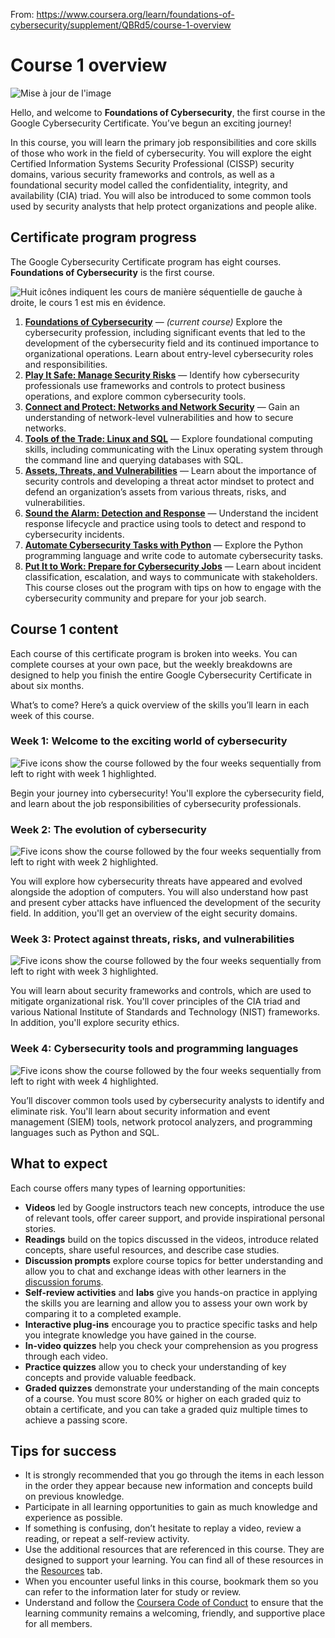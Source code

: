 From: https://www.coursera.org/learn/foundations-of-cybersecurity/supplement/QBRd5/course-1-overview



# Course 1 overview



![Mise à jour de l'image](https://raw.githubusercontent.com/valueism/Pictures/master/img/0dfZD0UNSmigQ8zVJlpwLA_7398e20a4b264425a08fcaed39dd12f1_x-cert-image_Welcome-banner-C1.png)

Hello, and welcome to **Foundations of Cybersecurity**, the first course in the Google Cybersecurity Certificate. You’ve begun an exciting journey!

In this course, you will learn the primary job responsibilities and core skills of those who work in the field of cybersecurity. You will explore the eight Certified Information Systems Security Professional (CISSP) security domains, various security frameworks and controls, as well as a foundational security model called the confidentiality, integrity, and availability (CIA) triad. You will also be introduced to some common tools used by security analysts that help protect organizations and people alike.

## Certificate program progress

The Google Cybersecurity Certificate program has eight courses. **Foundations of Cybersecurity** is the first course.



![Huit icônes indiquent les cours de manière séquentielle de gauche à droite, le cours 1 est mis en évidence.](https://raw.githubusercontent.com/valueism/Pictures/master/img/6XSJVYkRTsirLaWjoKko0A_90d89c72d8714414a6e45aa4b219dff1_S33G003.png)

1. [**Foundations of Cybersecurity**](https://www.coursera.org/learn/foundations-of-cybersecurity/home/week/1) — *(current course)* Explore the cybersecurity profession, including significant events that led to the development of the cybersecurity field and its continued importance to organizational operations. Learn about entry-level cybersecurity roles and responsibilities. 
2. [**Play It Safe: Manage Security Risks**](https://www.coursera.org/learn/manage-security-risks/home/week/1) — Identify how cybersecurity professionals use frameworks and controls to protect business operations, and explore common cybersecurity tools.
3. [**Connect and Protect: Networks and Network Security**](https://www.coursera.org/learn/networks-and-network-security/home/week/1) — Gain an understanding of network-level vulnerabilities and how to secure networks.
4. [**Tools of the Trade: Linux and SQL**](https://www.coursera.org/learn/linux-and-sql/home/week/1) — Explore foundational computing skills, including communicating with the Linux operating system through the command line and querying databases with SQL.
5. [**Assets, Threats, and Vulnerabilities**](https://www.coursera.org/learn/assets-threats-and-vulnerabilities/home/week/1) — Learn about the importance of security controls and developing a threat actor mindset to protect and defend an organization’s assets from various threats, risks, and vulnerabilities.
6. [**Sound the Alarm: Detection and Response**](https://www.coursera.org/learn/detection-and-response/home/week/1) — Understand the incident response lifecycle and practice using tools to detect and respond to cybersecurity incidents.
7. [**Automate Cybersecurity Tasks with Python**](https://www.coursera.org/learn/automate-cybersecurity-tasks-with-python/home/week/1) — Explore the Python programming language and write code to automate cybersecurity tasks.
8. [**Put It to Work: Prepare for Cybersecurity Jobs**](https://www.coursera.org/learn/prepare-for-cybersecurity-jobs/home/week/1) — Learn about incident classification, escalation, and ways to communicate with stakeholders. This course closes out the program with tips on how to engage with the cybersecurity community and prepare for your job search.

## Course 1 content

Each course of this certificate program is broken into weeks. You can complete courses at your own pace, but the weekly breakdowns are designed to help you finish the entire Google Cybersecurity Certificate in about six months.

What’s to come? Here’s a quick overview of the skills you’ll learn in each week of this course.

### **Week 1: Welcome to the exciting world of cybersecurity**



![Five icons show the course followed by the four weeks sequentially from left to right with week 1 highlighted.](https://raw.githubusercontent.com/valueism/Pictures/master/img/Ke_F7c8ST46zqT3cWlESjg_0aeac6544d7c4b028c442b526ad7a5f1_FoundationsCyber-R-001-1.png)

Begin your journey into cybersecurity! You'll explore the cybersecurity field, and learn about the job responsibilities of cybersecurity professionals.

### **Week 2: The evolution of cybersecurity**



![Five icons show the course followed by the four weeks sequentially from left to right with week 2 highlighted.](https://raw.githubusercontent.com/valueism/Pictures/master/img/QlZPMeJlTWG5bPoiB65HXQ_ab434e3472c14816ab45b48e82a231f1_FoundationsCyber-R-001-2.png)

You will explore how cybersecurity threats have appeared and evolved alongside the adoption of computers. You will also understand how past and present cyber attacks have influenced the development of the security field. In addition, you'll get an overview of the eight security domains.

### **Week 3: Protect against threats, risks, and vulnerabilities**



![Five icons show the course followed by the four weeks sequentially from left to right with week 3 highlighted.](https://raw.githubusercontent.com/valueism/Pictures/master/img/_UKSkqdPTb-Xd9B8smE8dg_d4999b46ab0344cdb1edbdc83490aef1_FoundationsCyber-R-001-3.png)

You will learn about security frameworks and controls, which are used to mitigate organizational risk. You'll cover principles of the CIA triad and various National Institute of Standards and Technology (NIST) frameworks. In addition, you'll explore security ethics.

### **Week 4: Cybersecurity tools and programming languages**



![Five icons show the course followed by the four weeks sequentially from left to right with week 4 highlighted.](https://d3c33hcgiwev3.cloudfront.net/imageAssetProxy.v1/mPui2kPMTOet2uSC5Y8mXA_98ec1eeec8a64f989970da26500232f1_FoundationsCyber-R-001-4.png?expiry=1688256000000&hmac=79FLPaK90gX1J6s8Y3fPNmOTFW6gOWz0qSKvhu2SF6A)

You’ll discover common tools used by cybersecurity analysts to identify and eliminate risk. You'll learn about security information and event management (SIEM) tools, network protocol analyzers, and programming languages such as Python and SQL.

## What to expect

Each course offers many types of learning opportunities:

- **Videos** led by Google instructors teach new concepts, introduce the use of relevant tools, offer career support, and provide inspirational personal stories. 
- **Readings** build on the topics discussed in the videos, introduce related concepts, share useful resources, and describe case studies.
- **Discussion prompts** explore course topics for better understanding and allow you to chat and exchange ideas with other learners in the [discussion forums](https://www.coursera.org/learn/foundations-of-cybersecurity/discussions).
- **Self-review activities** and **labs** give you hands-on practice in applying the skills you are learning and allow you to assess your own work by comparing it to a completed example.
- **Interactive plug-ins** encourage you to practice specific tasks and help you integrate knowledge you have gained in the course.
- **In-video quizzes** help you check your comprehension as you progress through each video.
- **Practice quizzes** allow you to check your understanding of key concepts and provide valuable feedback.
- **Graded quizzes** demonstrate your understanding of the main concepts of a course. You must score 80% or higher on each graded quiz to obtain a certificate, and you can take a graded quiz multiple times to achieve a passing score.

## Tips for success

- It is strongly recommended that you go through the items in each lesson in the order they appear because new information and concepts build on previous knowledge.
- Participate in all learning opportunities to gain as much knowledge and experience as possible.
- If something is confusing, don’t hesitate to replay a video, review a reading, or repeat a self-review activity.
- Use the additional resources that are referenced in this course. They are designed to support your learning. You can find all of these resources in the [Resources](https://www.coursera.org/learn/foundations-of-cybersecurity/resources/L1aML) tab.
- When you encounter useful links in this course, bookmark them so you can refer to the information later for study or review.
- Understand and follow the [Coursera Code of Conduct](https://www.coursera.support/s/article/208280036-Coursera-Code-of-Conduct?) to ensure that the learning community remains a welcoming, friendly, and supportive place for all members.